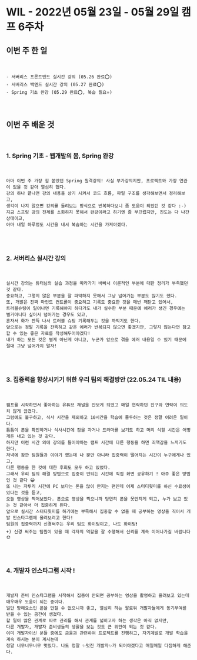 # WIL - 2022년 05월 23일 - 05월 29일 캠프 6주차


## 이번 주 한 일
<br>

    - 서버리스 프론트엔드 실시간 강의 (05.26 완료⭕)  
    - 서버리스 백엔드 실시간 강의 (05.27 완료⭕)  
    - Spring 기초 완강 (05.29 완료⭕, 복습 필요⭐)  

<br>    

## 이번 주 배운 것
<br>

    
### 1. Spring 기초 - 웹개발의 봄, Spring 완강
<br>

    아마 이번 주 가장 힘 쏟았던 Spring 원격강의! 사실 부가강의지만, 프로젝트와 가장 연관이 있을 것 같아 열심히 했다.  
    강의 하나 끝나면 강의 내용을 상기 시켜서 코드 흐름, 파일 구조를 생각해보면서 정리해보고,  
    생각이 나지 않으면 강의를 돌려보는 방식으로 반복하다보니 좀 도움이 되었던 것 같다 :-)  
    지금 스프링 강의 전체를 소화하지 못해서 완강이라고 하기엔 좀 부끄럽지만, 진도는 다 나간 상태이고,  
    아마 내일 하루정도 시간을 내서 복습하는 시간을 가져야겠다.  

<br>
<br>

### 2. 서버리스 실시간 강의 
<br>

    실시간 강의는 튜터님의 실습 과정을 따라가기 바빠서 이론적인 부분에 대한 정리가 부족했던 것 같다.    
    중요하고, 그렇지 않은 부분을 잘 파악하지 못해서 그냥 넘어가는 부분도 많기도 했다.   
    또, 개발은 진짜 마인드 컨트롤이 중요하고 기록도 중요한 것을 매번 깨닫고 있어서,  
    트러블슈팅이 일어나면 기록해야지 하다가도 내가 실수한 부분 때문에 에러가 생긴 경우에는 별거아니다 싶어서 넘어가는 경우도 있고,    
    혼자서 화가 잔뜩 나서 트러블 슈팅 기록해두는 것을 까먹기도 한다.  
    앞으로는 정말 기록을 잔뜩하고 같은 에러가 반복되지 않으면 좋겠지만, 그렇지 않는다면 참고할 수 있는 좋은 자료를 작성해두어야겠다!  
    내가 하는 모든 것은 별게 아닌게 아니고, 누군가 앞으로 겪을 에러 내용일 수 있기 때문에 절대 그냥 넘어가지 말자!  

<br>
<br>


### 3. 집중력을 향상시키기 위한 우리 팀의 해결방안 (22.05.24 TIL 내용)

<br>

    캠프를 시작하면서 좋아하는 유튜브 채널을 안보게 되었고 매일 연락하던 친구와 연락이 의도치 않게 끊겼다. 
    그럼에도 불구하고, 식사 시간을 제외하고 10시간을 학습에 몰두하는 것은 정말 어려운 일이다.  
    틈틈이 폰을 확인하거나 식사시간에 잠을 자거나 드라마를 보기도 하고 머리 식힐 시간은 어떻게든 내고 있는 것 같다.  
    하지만 이런 시간 외에 강의를 들어야하는 캠프 시간에 다른 행동을 하면 죄책감을 느끼기도 한다.  
    저녁에 잠깐 팀원들과 이야기 했는데 나 뿐만 아니라 집중력이 떨어지는 시간이 누구에게나 있고,  
    다른 행동을 한 것에 대한 후회도 모두 하고 있었다.  
    그래서 우리 팀의 해결 방법으로 집중이 안되는 시간에 직접 화면 공유하기 ! 아주 좋은 방법인 것 같다 😀  
    또 나는 자투리 시간에 PC 보다는 폰을 많이 만지는 편인데 어제 스터디윗미를 하신 수료생이 있다는 것을 듣고,  
    오늘 영상을 찍어보았다. 폰으로 영상을 찍으니까 당연히 폰을 못만지게 되고, 누가 보고 있는 것 같아서 더 집중하게 된다.  
    앞으로 실시간 스터디윗미를 하기에는 부족해서 집중할 수 없을 때 공부하는 영상을 직어서 개발 인스타그램에 올려보려고 한다!
    팀원의 집중력까지 신경써주는 우리 팀도 화이팅이고, 나도 화이팅❗
    +) 신경 써주는 팀원이 있을 때 각자의 역할을 잘 수행해서 신뢰를 계속 이어나가길 바랍니다 🌞  
     
<br>
<br>


### 4. 개발자 인스타그램 시작 !

<br>

    개발자 준비 인스타그램을 시작해서 집중이 안되면 공부하는 영상을 촬영하고 올려보고 있는데 매우매우 도움이 되는 중이다.  
    일단 방해요소인 폰을 만질 수 없으니까 좋고, 열심히 하는 팔로워 개발자들에게 동기부여를 받을 수 있는 공간이 생겼다.   
    할 일이 많은 관계로 따로 관리를 해서 관계를 넓히고자 하는 생각은 아직 없지만,   
    다른 개발자, 개발자 준비생들의 생활을 보는 것도 큰 위안이 되는 것 같다.  
    이미 개발자이신 분들 중에도 금융과 관련하여 프로젝트를 진행하고, 자기계발로 개발 학습을 계속 하시는 분이 계시는데  
    정말 너무너무너무 멋있다. 나도 정말 ✨멋진 개발자✨가 되어야겠다고 매일매일 다짐하게 해준다.  
     
<br>
<br>
